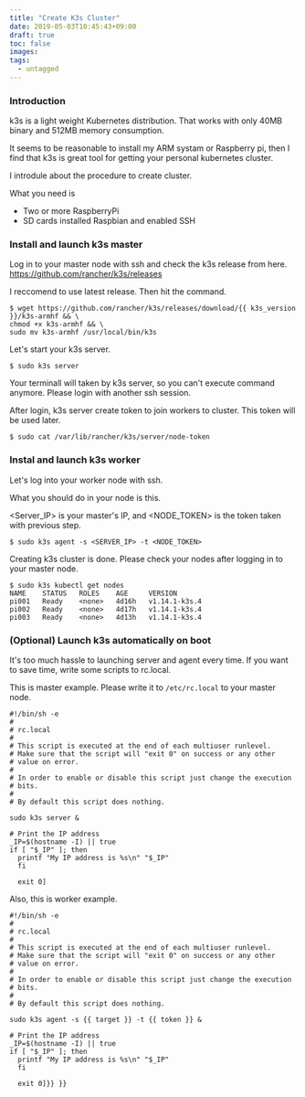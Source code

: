 ```yaml
---
title: "Create K3s Cluster"
date: 2019-05-03T10:45:43+09:00
draft: true
toc: false
images:
tags:
  - untagged
---
```


### Introduction

k3s is a light weight Kubernetes distribution. That works with only 40MB binary and 512MB memory consumption.

It seems to be reasonable to install my ARM systam or Raspberry pi, then I find that k3s is great tool for getting your personal kubernetes cluster.

I introdule about the procedure to create cluster.

What you need is

- Two or more RaspberryPi
- SD cards installed Raspbian and enabled SSH

### Install and launch k3s master

Log in to your master node with ssh and check the k3s release from here.  
https://github.com/rancher/k3s/releases

I reccomend to use latest release.
Then hit the command.
```
$ wget https://github.com/rancher/k3s/releases/download/{{ k3s_version }}/k3s-armhf && \
chmod +x k3s-armhf && \
sudo mv k3s-armhf /usr/local/bin/k3s
```

Let's start your k3s server.

```
$ sudo k3s server
```

Your terminall will taken by k3s server, so you can't execute command anymore. Please login with another ssh session.

After login, k3s server create token to join workers to cluster. This token will be used later.

```
$ sudo cat /var/lib/rancher/k3s/server/node-token
```

### Instal and launch k3s worker

Let's log into your worker node with ssh.

What you should do in your node is this.

<Server_IP> is your master's IP, and <NODE_TOKEN> is the token taken with previous step.

```
$ sudo k3s agent -s <SERVER_IP> -t <NODE_TOKEN>
```

Creating k3s cluster is done. Please check your nodes after logging in to your master node.
```
$ sudo k3s kubectl get nodes
NAME    STATUS   ROLES    AGE     VERSION
pi001   Ready    <none>   4d16h   v1.14.1-k3s.4
pi002   Ready    <none>   4d17h   v1.14.1-k3s.4
pi003   Ready    <none>   4d13h   v1.14.1-k3s.4
```

### (Optional) Launch k3s automatically on boot

It's too much hassle to launching server and agent every time. If you want to save time, write some scripts to rc.local.

This is master example. Please write it to `/etc/rc.local` to your master node.
```
#!/bin/sh -e
#
# rc.local
#
# This script is executed at the end of each multiuser runlevel.
# Make sure that the script will "exit 0" on success or any other
# value on error.
#
# In order to enable or disable this script just change the execution
# bits.
#
# By default this script does nothing.

sudo k3s server &

# Print the IP address
_IP=$(hostname -I) || true
if [ "$_IP" ]; then
  printf "My IP address is %s\n" "$_IP"
  fi
  
  exit 0]
```

Also, this is worker example.
```
#!/bin/sh -e
#
# rc.local
#
# This script is executed at the end of each multiuser runlevel.
# Make sure that the script will "exit 0" on success or any other
# value on error.
#
# In order to enable or disable this script just change the execution
# bits.
#
# By default this script does nothing.

sudo k3s agent -s {{ target }} -t {{ token }} &

# Print the IP address
_IP=$(hostname -I) || true
if [ "$_IP" ]; then
  printf "My IP address is %s\n" "$_IP"
  fi
  
  exit 0]}} }}
```


